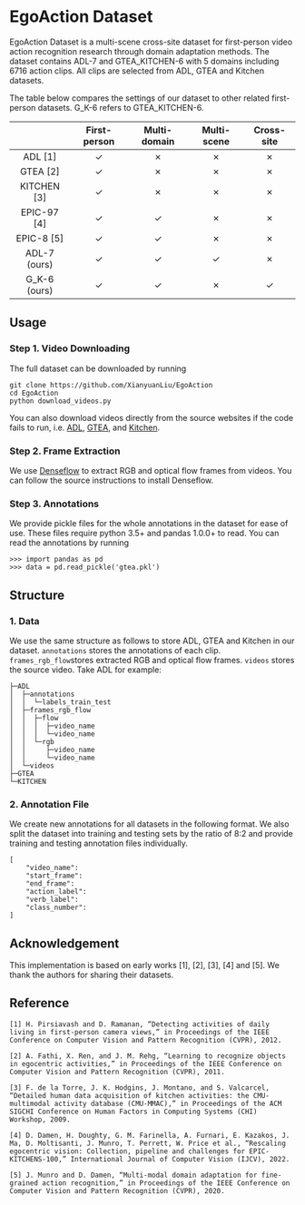 # EgoAction Dataset
EgoAction Dataset is a multi-scene cross-site dataset for 
first-person video action recognition research through 
domain adaptation methods. 
The dataset contains ADL-7 and GTEA_KITCHEN-6 with 5 domains including 6716 action clips. 
All clips are selected from ADL, GTEA and Kitchen datasets.

The table below compares the settings of our dataset to other related first-person datasets.
G_K-6 refers to GTEA_KITCHEN-6.

|              | First-person | Multi-domain | Multi-scene | Cross-site |
|:------------:|:------------:|:------------:|:-----------:|:----------:|
|   ADL [1]    |   &check;   |   &cross;    |   &cross;   |  &cross;   |
|   GTEA [2]   |   &check;   |   &cross;    |   &cross;   |  &cross;   |
| KITCHEN [3]  |   &check;   |   &cross;    |   &cross;   |  &cross;   |
| EPIC-97 [4]  |   &check;   |   &check;    |   &cross;   |  &cross;   |
|  EPIC-8 [5]  |   &check;   |   &check;    |   &cross;   |  &cross;   |
| ADL-7 (ours) |   &check;   |   &check;    |   &check;   |  &cross;   |
| G_K-6 (ours) |   &check;   |   &check;    |   &cross;   |  &check;   |

## Usage

### Step 1. Video Downloading
The full dataset can be downloaded by running

```
git clone https://github.com/XianyuanLiu/EgoAction
cd EgoAction
python download_videos.py
```

You can also download videos directly from the source websites if the code fails to run, i.e. [ADL](https://www.csee.umbc.edu/~hpirsiav/papers/ADLdataset/), [GTEA](https://cbs.ic.gatech.edu/fpv/), and [Kitchen](http://kitchen.cs.cmu.edu/main.php).

### Step 2. Frame Extraction
We use [Denseflow](https://github.com/open-mmlab/denseflow) to extract RGB and optical flow frames from videos. You can follow the source instructions to install Denseflow.

### Step 3. Annotations
We provide pickle files for the whole annotations in the dataset for ease of use. These files require python 3.5+ and pandas 1.0.0+ to read.
You can read the annotations by running
```
>>> import pandas as pd
>>> data = pd.read_pickle('gtea.pkl')
```

## Structure
### 1. Data
We use the same structure as follows to store ADL, GTEA and Kitchen in our dataset. `annotations` stores the annotations of each clip. `frames_rgb_flow`stores extracted RGB and optical flow frames. `videos` stores the source video.
Take ADL for example:
```
├─ADL
│  ├─annotations
│  │  └─labels_train_test
│  ├─frames_rgb_flow
│  │  ├─flow
│  │  │  ├─video_name
│  │  │  └─video_name
│  │  └─rgb
│  │     ├─video_name
│  │     └─video_name
│  └─videos
├─GTEA
└─KITCHEN

```

### 2. Annotation File
We create new annotations for all datasets in the following format. We also split the dataset into training and testing sets by the ratio of 8:2 and provide training and testing annotation files individually.
```
[
    "video_name":
    "start_frame":
    "end_frame":
    "action_label":
    "verb_label":
    "class_number":
]
```

## Acknowledgement

This implementation is based on early works [1], [2], [3], [4] and [5]. We thank the authors for sharing their datasets.

## Reference

```
[1] H. Pirsiavash and D. Ramanan, “Detecting activities of daily living in first-person camera views,” in Proceedings of the IEEE Conference on Computer Vision and Pattern Recognition (CVPR), 2012.

[2] A. Fathi, X. Ren, and J. M. Rehg, “Learning to recognize objects in egocentric activities,” in Proceedings of the IEEE Conference on Computer Vision and Pattern Recognition (CVPR), 2011.

[3] F. de la Torre, J. K. Hodgins, J. Montano, and S. Valcarcel, “Detailed human data acquisition of kitchen activities: the CMU-multimodal activity database (CMU-MMAC),” in Proceedings of the ACM SIGCHI Conference on Human Factors in Computing Systems (CHI) Workshop, 2009.

[4] D. Damen, H. Doughty, G. M. Farinella, A. Furnari, E. Kazakos, J. Ma, D. Moltisanti, J. Munro, T. Perrett, W. Price et al., “Rescaling egocentric vision: Collection, pipeline and challenges for EPIC-KITCHENS-100,” International Journal of Computer Vision (IJCV), 2022.

[5] J. Munro and D. Damen, “Multi-modal domain adaptation for fine-grained action recognition,” in Proceedings of the IEEE Conference on Computer Vision and Pattern Recognition (CVPR), 2020.
```
